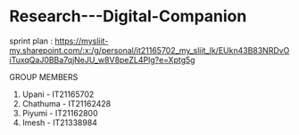# Research---Digital-Companion

sprint plan : 
https://mysliit-my.sharepoint.com/:x:/g/personal/it21165702_my_sliit_lk/EUkn43B83NRDvOiTuxqQaJ0BBa7qjNeJU_w8V8peZL4Plg?e=Xptg5g

GROUP MEMBERS
1. Upani - IT21165702
2. Chathuma - IT21162428
3. Piyumi - IT21162800
4. Imesh - IT21338984   
